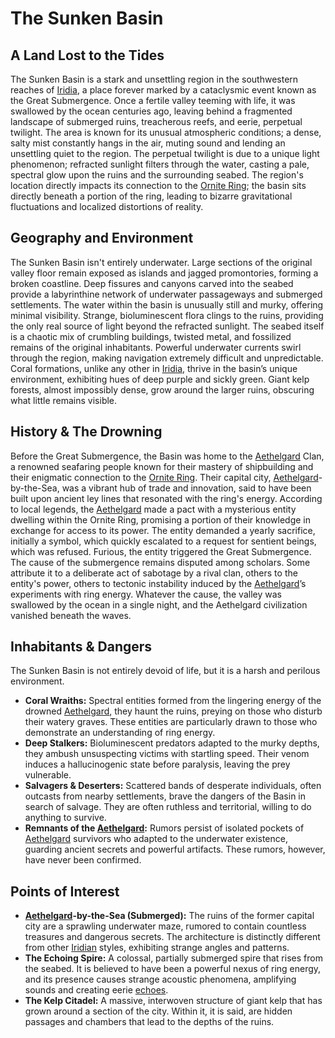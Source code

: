 # The Sunken Basin

## A Land Lost to the Tides

The Sunken Basin is a stark and unsettling region in the southwestern reaches of [Iridia](/geography/world/iridia.md), a place forever marked by a cataclysmic event known as the Great Submergence. Once a fertile valley teeming with life, it was swallowed by the ocean centuries ago, leaving behind a fragmented landscape of submerged ruins, treacherous reefs, and eerie, perpetual twilight. The area is known for its unusual atmospheric conditions; a dense, salty mist constantly hangs in the air, muting sound and lending an unsettling quiet to the region.  The perpetual twilight is due to a unique light phenomenon; refracted sunlight filters through the water, casting a pale, spectral glow upon the ruins and the surrounding seabed.  The region's location directly impacts its connection to the [Ornite Ring](/geography/scale/ornite-ring.md); the basin sits directly beneath a portion of the ring, leading to bizarre gravitational fluctuations and localized distortions of reality.

## Geography and Environment

The Sunken Basin isn't entirely underwater.  Large sections of the original valley floor remain exposed as islands and jagged promontories, forming a broken coastline. Deep fissures and canyons carved into the seabed provide a labyrinthine network of underwater passageways and submerged settlements. The water within the basin is unusually still and murky, offering minimal visibility.  Strange, bioluminescent flora clings to the ruins, providing the only real source of light beyond the refracted sunlight.  The seabed itself is a chaotic mix of crumbling buildings, twisted metal, and fossilized remains of the original inhabitants. Powerful underwater currents swirl through the region, making navigation extremely difficult and unpredictable. Coral formations, unlike any other in [Iridia](/geography/world/iridia.md), thrive in the basin’s unique environment, exhibiting hues of deep purple and sickly green. Giant kelp forests, almost impossibly dense, grow around the larger ruins, obscuring what little remains visible.

## History & The Drowning

Before the Great Submergence, the Basin was home to the [Aethelgard](/raw/20250501/continent/aethelgard.md) Clan, a renowned seafaring people known for their mastery of shipbuilding and their enigmatic connection to the [Ornite Ring](/geography/scale/ornite-ring.md). Their capital city, [Aethelgard](/raw/20250501/town/aethelgard.md)-by-the-Sea, was a vibrant hub of trade and innovation, said to have been built upon ancient ley lines that resonated with the ring's energy.  According to local legends, the [Aethelgard](/raw/20250501/world/aethelgard.md) made a pact with a mysterious entity dwelling within the Ornite Ring, promising a portion of their knowledge in exchange for access to its power. The entity demanded a yearly sacrifice, initially a symbol, which quickly escalated to a request for sentient beings, which was refused. Furious, the entity triggered the Great Submergence.  The cause of the submergence remains disputed among scholars. Some attribute it to a deliberate act of sabotage by a rival clan, others to the entity's power, others to tectonic instability induced by the [Aethelgard](/raw/20250504/city/aethelgard.md)’s experiments with ring energy. Whatever the cause, the valley was swallowed by the ocean in a single night, and the Aethelgard civilization vanished beneath the waves.

## Inhabitants & Dangers

The Sunken Basin is not entirely devoid of life, but it is a harsh and perilous environment.  

*   **Coral Wraiths:** Spectral entities formed from the lingering energy of the drowned [Aethelgard](/raw/20250501/continent/aethelgard.md), they haunt the ruins, preying on those who disturb their watery graves. These entities are particularly drawn to those who demonstrate an understanding of ring energy. 
*   **Deep Stalkers:** Bioluminescent predators adapted to the murky depths, they ambush unsuspecting victims with startling speed. Their venom induces a hallucinogenic state before paralysis, leaving the prey vulnerable.
*   **Salvagers & Deserters:** Scattered bands of desperate individuals, often outcasts from nearby settlements, brave the dangers of the Basin in search of salvage. They are often ruthless and territorial, willing to do anything to survive. 
*   **Remnants of the [Aethelgard](/raw/20250501/continent/aethelgard.md):**  Rumors persist of isolated pockets of [Aethelgard](/raw/20250501/town/aethelgard.md) survivors who adapted to the underwater existence, guarding ancient secrets and powerful artifacts. These rumors, however, have never been confirmed.

## Points of Interest

*   **[Aethelgard](/raw/20250501/continent/aethelgard.md)-by-the-Sea (Submerged):** The ruins of the former capital city are a sprawling underwater maze, rumored to contain countless treasures and dangerous secrets. The architecture is distinctly different from other [Iridian](/being/species/iridian.md) styles, exhibiting strange angles and patterns. 
*   **The Echoing Spire:**  A colossal, partially submerged spire that rises from the seabed. It is believed to have been a powerful nexus of ring energy, and its presence causes strange acoustic phenomena, amplifying sounds and creating eerie [echoes](/raw/20250501/soul/echoes.md). 
*   **The Kelp Citadel:** A massive, interwoven structure of giant kelp that has grown around a section of the city. Within it, it is said, are hidden passages and chambers that lead to the depths of the ruins.
